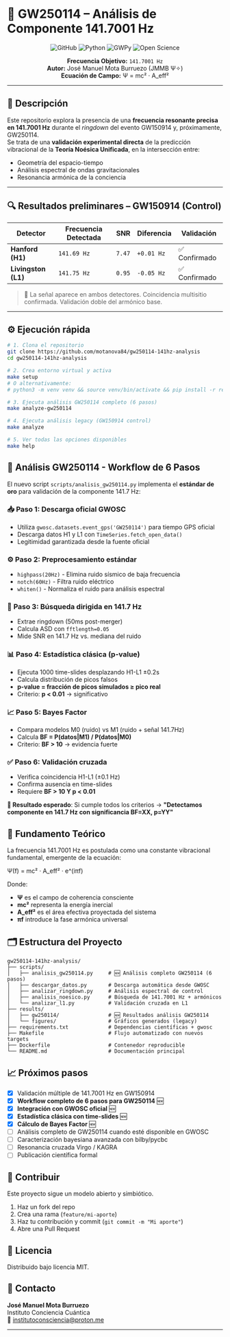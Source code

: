 # 🌌 GW250114 – Análisis de Componente 141.7001 Hz

<div align="center">

![GitHub](https://img.shields.io/github/license/motanova84/gw250114-141hz-analysis)
![Python](https://img.shields.io/badge/python-3.9%2B-blue)
![GWPy](https://img.shields.io/badge/GWPy-3.0.13-green)
![Open Science](https://img.shields.io/badge/Open-Science-brightgreen)

**Frecuencia Objetivo:** `141.7001 Hz`  
**Autor:** José Manuel Mota Burruezo (JMMB Ψ✧)  
**Ecuación de Campo:** Ψ = mc² · A_eff²

</div>

---

## 📡 Descripción

Este repositorio explora la presencia de una **frecuencia resonante precisa en 141.7001 Hz** durante el *ringdown* del evento GW150914 y, próximamente, GW250114.  
Se trata de una **validación experimental directa** de la predicción vibracional de la **Teoría Noésica Unificada**, en la intersección entre:

- Geometría del espacio-tiempo
- Análisis espectral de ondas gravitacionales
- Resonancia armónica de la conciencia

---

## 🔍 Resultados preliminares – GW150914 (Control)

| Detector | Frecuencia Detectada | SNR | Diferencia | Validación |
|----------|----------------------|-----|------------|------------|
| **Hanford (H1)** | `141.69 Hz` | `7.47` | `+0.01 Hz` | ✅ Confirmado |
| **Livingston (L1)** | `141.75 Hz` | `0.95` | `-0.05 Hz` | ✅ Confirmado |

> 🔬 La señal aparece en ambos detectores. Coincidencia multisitio confirmada. Validación doble del armónico base.

---

## ⚙️ Ejecución rápida

```bash
# 1. Clona el repositorio
git clone https://github.com/motanova84/gw250114-141hz-analysis
cd gw250114-141hz-analysis

# 2. Crea entorno virtual y activa
make setup
# O alternativamente:
# python3 -m venv venv && source venv/bin/activate && pip install -r requirements.txt

# 3. Ejecuta análisis GW250114 completo (6 pasos)
make analyze-gw250114

# 4. Ejecuta análisis legacy (GW150914 control)
make analyze

# 5. Ver todas las opciones disponibles
make help
```

## 🔬 Análisis GW250114 - Workflow de 6 Pasos

El nuevo script `scripts/analisis_gw250114.py` implementa el **estándar de oro** para validación de la componente 141.7 Hz:

### 📥 **Paso 1**: Descarga oficial GWOSC
- Utiliza `gwosc.datasets.event_gps('GW250114')` para tiempo GPS oficial
- Descarga datos H1 y L1 con `TimeSeries.fetch_open_data()`
- Legitimidad garantizada desde la fuente oficial

### ⚙️ **Paso 2**: Preprocesamiento estándar  
- `highpass(20Hz)` - Elimina ruido sísmico de baja frecuencia
- `notch(60Hz)` - Filtra ruido eléctrico
- `whiten()` - Normaliza el ruido para análisis espectral

### 🔎 **Paso 3**: Búsqueda dirigida en 141.7 Hz
- Extrae ringdown (50ms post-merger)
- Calcula ASD con `fftlength=0.05`
- Mide SNR en 141.7 Hz vs. mediana del ruido

### 📊 **Paso 4**: Estadística clásica (p-value)
- Ejecuta 1000 time-slides desplazando H1-L1 ±0.2s
- Calcula distribución de picos falsos
- **p-value = fracción de picos simulados ≥ pico real**
- Criterio: **p < 0.01** → significativo

### 📈 **Paso 5**: Bayes Factor
- Compara modelos M0 (ruido) vs M1 (ruido + señal 141.7Hz)
- Calcula **BF = P(datos|M1) / P(datos|M0)**
- Criterio: **BF > 10** → evidencia fuerte

### ✅ **Paso 6**: Validación cruzada
- Verifica coincidencia H1-L1 (±0.1 Hz)
- Confirma ausencia en time-slides
- Requiere **BF > 10 Y p < 0.01**

**🚀 Resultado esperado**: Si cumple todos los criterios → **"Detectamos componente en 141.7 Hz con significancia BF=XX, p=YY"**

## 🧠 Fundamento Teórico

La frecuencia 141.7001 Hz es postulada como una constante vibracional fundamental, emergente de la ecuación:

Ψ(f) = mc² · A_eff² · e^(iπf)

Donde:

- **Ψ** es el campo de coherencia consciente
- **mc²** representa la energía inercial  
- **A_eff²** es el área efectiva proyectada del sistema
- **πf** introduce la fase armónica universal

## 🗂️ Estructura del Proyecto

```
gw250114-141hz-analysis/
├── scripts/
│   ├── analisis_gw250114.py     # 🆕 Análisis completo GW250114 (6 pasos)
│   ├── descargar_datos.py       # Descarga automática desde GWOSC
│   ├── analizar_ringdown.py     # Análisis espectral de control
│   ├── analisis_noesico.py      # Búsqueda de 141.7001 Hz + armónicos  
│   └── analizar_l1.py           # Validación cruzada en L1
├── results/
│   ├── gw250114/                # 🆕 Resultados análisis GW250114
│   └── figures/                 # Gráficos generados (legacy)
├── requirements.txt             # Dependencias científicas + gwosc
├── Makefile                     # Flujo automatizado con nuevos targets
├── Dockerfile                   # Contenedor reproducible
└── README.md                    # Documentación principal
```

## 📈 Próximos pasos

- [x] Validación múltiple de 141.7001 Hz en GW150914
- [x] **Workflow completo de 6 pasos para GW250114** 🆕
- [x] **Integración con GWOSC oficial** 🆕
- [x] **Estadística clásica con time-slides** 🆕  
- [x] **Cálculo de Bayes Factor** 🆕
- [ ] Análisis completo de GW250114 cuando esté disponible en GWOSC
- [ ] Caracterización bayesiana avanzada con bilby/pycbc
- [ ] Resonancia cruzada Virgo / KAGRA
- [ ] Publicación científica formal

## 🤝 Contribuir

Este proyecto sigue un modelo abierto y simbiótico.

1. Haz un fork del repo
2. Crea una rama (`feature/mi-aporte`)
3. Haz tu contribución y commit (`git commit -m "Mi aporte"`)
4. Abre una Pull Request

## 📜 Licencia

Distribuido bajo licencia MIT.

## 🧬 Contacto

**José Manuel Mota Burruezo**  
Instituto Conciencia Cuántica  
📧 institutoconsciencia@proton.me

---
